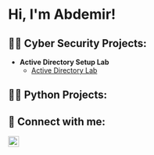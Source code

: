 <h1>Hi, I'm Abdemir! 

<h2>👨‍💻 Cyber Security Projects:</h2>

- <b>Active Directory Setup Lab</b>
  - [Active Directory Lab](https://github.com/Abdemir-R/ActiveDirectoryLab/tree/main)
 

<h2>👨‍💻 Python Projects:</h2>




<h2> 🤳 Connect with me:</h2>


[<img align="left" alt="abdemir-rivera | LinkedIn" width="22px" src="https://cdn.jsdelivr.net/npm/simple-icons@v3/icons/linkedin.svg" />][linkedin]



[linkedin]: https://www.linkedin.com/in/abdemir-rivera/




